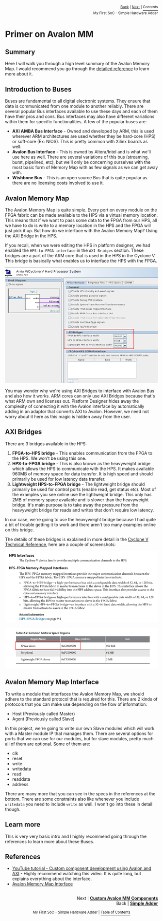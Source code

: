 <p align="right"><sup><a href="Simple-Hardware-Adder_-The-Adder.md">Back</a> | <a href="Simple-Hardware-Adder_-Custom-Avalon-MM-Components.md">Next</a> | </sup><a href="../README.md#my-first-soc---simple-hardware-adder"><sup>Contents</sup></a>
<br/>
<sup>My First SoC - Simple Hardware Adder</sup></p>

# Primer on Avalon MM

## Summary

Here I will walk you through a high level summary of the Avalon Memory Map. I would recommend you go through the [detailed reference](https://www.intel.com/content/dam/www/programmable/us/en/pdfs/literature/manual/mnl_avalon_spec.pdf) to learn more about it.

## Introduction to Buses

Buses are fundamental to all digital electronic systems. They ensure that data is communicated from one module to another reliably. There are several popular Bus interfaces available to use these days and each of them have their pros and cons. Bus interfaces may also have different variations within them for specific functionalities. A few of the popular buses are:

- **AXI AMBA Bus Interface** - Owned and developed by ARM, this is used wherever ARM architectures are used whether they be hard-core (HPS) or soft-core (Ex: NIOS). This is pretty common with Xilinx boards as well.
- **Avalon Bus Interface** - This is owned by Altera/Intel and is what we'll use here as well. There are several variations of this bus (streaming, burst, pipelined, etc), but we'll only be concerning ourselves with the most basic form of Memory Map with as few signals as we can get away with.
- **Wishbone Bus** - This is an open source Bus that is quite popular as there are no licensing costs involved to use it.

## Avalon Memory Map

The Avalon Memory Map is quite simple. Every port on every module on the FPGA fabric can be made available to the HPS via a virtual memory location. This means that if we want to pass some data to the FPGA from our HPS, all we have to do is write to a memory location in the HPS and the FPGA will just pick it up. But how do we interface with the Avalon Memory Map? Using the AXI Bridge in the HPS.

If you recall, when we were editing the HPS in platform designer, we had enabled the `HPS-to-FPGA interface` in the `AXI Bridges` section. These bridges are a part of the ARM core that is used in the HPS in the Cyclone V. This bridge is basically what enables us to interface the HPS with the FPGA.

![](images/hps_bridges.png)

You may wonder why we're using AXI Bridges to interface with Avalon Bus and also how it works. ARM cores can only use AXI Bridges because that's what ARM own and licenses out. Platform Designer hides away the complexity of connecting it with the Avalon interface by automatically adding in an adaptor that converts AXI to Avalon. However, we need not worry about it here as this magic is hidden away from the user.

## AXI Bridges

There are 3 bridges available in the HPS:

1. **FPGA-to-HPS bridge** - This enables communication from the FPGA to the HPS. We won't be using this one.
2. **HPS-to-FPGA bridge** - This is also known as the heavyweight bridge which allows the HPS to communicate with the HPS. It makes available 960MB of memory space for data transfer. It is high speed and should primarily be used for low latency data transfer.
3. **Lightweight HPS-to-FPGA bridge** - The lightweight bridge should primarily be used for control ports (enable read, get status etc). Most of the examples you see online use the lightweight bridge. This only has 2MB of memory space available and is slower than the heavyweight bridge. It's main purpose is to take away the pressure from the heavyweight bridge for reads and writes that don't require low latency.

In our case, we're going to use the heavyweight bridge because I had quite a bit of trouble getting it to work and there aren't too many examples online on this bridge.

The details of these bridges is explained in more detail in the [Cyclone V Technical Reference](https://www.intel.com/content/dam/www/programmable/us/en/pdfs/literature/hb/cyclone-v/cv_54001.pdf), here are a couple of screenshots:

![](images/primer_1.png)

![](images/software_1.png)

## Avalon Memory Map Interface

To write a module that interfaces the Avalon Memory Map, we should adhere to the standard protocol that is required for this. There are 2 kinds of protocols that you can make use depending on the flow of information:

- Host (Previously called Master)
- Agent (Previously called Slave)

In this project, we're going to write our own Slave modules which will work with a Master module IP that manages them. There are several options for ports that we can use for our modules, but for slave modules, pretty much all of them are optional. Some of them are:

- clk
- reset
- write
- writedata
- read
- readdata
- address

There are many more that you can see in the specs in the references at the bottom. There are some constraints also like whenever you include `writedata` you need to include `write` as well. I won't go into these in detail though.

## Learn more

This is very very basic intro and I highly recommend going through the references to learn more about these Buses.

## References

- [YouTube tutorial - Custom component development using Avalon and AXI](https://www.youtube.com/watch?v=Vw2_1pqa2h0) - Highly recommend watching this video. It is quite long, but explains everything about the interface.
- [Avalon Memory Map Interface](https://www.intel.com/content/dam/www/programmable/us/en/pdfs/literature/manual/mnl_avalon_spec.pdf)

##

<p align="right">Next | <b><a href="Simple-Hardware-Adder_-Custom-Avalon-MM-Components.md">Custom Avalon MM Components</a></b>
<br/>
Back | <b><a href="Simple-Hardware-Adder_-The-Adder.md">Simple Adder</a></p>
</b><p align="center"><sup>My First SoC - Simple Hardware Adder | </sup><a href="../README.md#my-first-soc---simple-hardware-adder"><sup>Table of Contents</sup></a></p>
